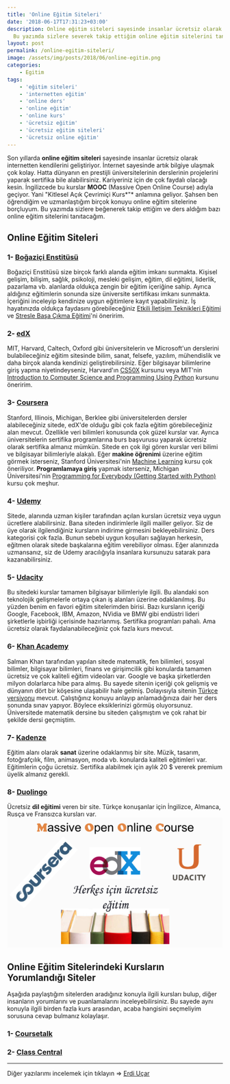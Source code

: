 ```yaml
---
title: 'Online Eğitim Siteleri'
date: '2018-06-17T17:31:23+03:00'
description: Online eğitim siteleri sayesinde insanlar ücretsiz olarak eğitim alabiliyor.
  Bu yazımda sizlere severek takip ettiğim online eğitim sitelerini tanıtacağım.
layout: post
permalink: /online-egitim-siteleri/
image: /assets/img/posts/2018/06/online-egitim.png
categories:
    - Egitim
tags:
    - 'eğitim siteleri'
    - 'internetten eğitim'
    - 'online ders'
    - 'online eğitim'
    - 'online kurs'
    - 'ücretsiz eğitim'
    - 'ücretsiz eğitim siteleri'
    - 'ücretsiz online eğitim'
---
```


Son yıllarda **online eğitim siteleri** sayesinde insanlar ücretsiz olarak internetten kendilerini geliştiriyor. İnternet sayesinde artık bilgiye ulaşmak çok kolay. Hatta dünyanın en prestijli üniversitelerinin derslerinin projelerini yaparak sertifika bile alabilirsiniz. Kariyeriniz için de çok faydalı olacağı kesin. İngilizcede bu kurslar **MOOC** (Massive Open Online Course) adıyla geçiyor. Yani "Kitlesel Açık Çevrimiçi Kurs*"* anlamına geliyor. Şahsen ben öğrendiğim ve uzmanlaştığım birçok konuyu online eğitim sitelerine borçluyum. Bu yazımda sizlere beğenerek takip ettiğim ve ders aldığım bazı online eğitim sitelerini tanıtacağım.

## Online Eğitim Siteleri

### 1- [Boğaziçi Enstitüsü](https://istanbulbogazicienstitu.com/)

Boğaziçi Enstitüsü size birçok farklı alanda eğitim imkanı sunmakta. Kişisel gelişim, bilişim, sağlık, psikoloji, mesleki gelişim, eğitim, dil eğitimi, liderlik, pazarlama vb. alanlarda oldukça zengin bir eğitim içeriğine sahip. Ayrıca aldığınız eğitimlerin sonunda size üniversite sertifikası imkanı sunmakta. İçeriğini inceleyip kendinize uygun eğitimlere kayıt yapabilirsiniz. İş hayatınızda oldukça faydasını görebileceğiniz [Etkili İletişim Teknikleri Eğitimi](https://istanbulbogazicienstitu.com/online-egitimler/etkili-iletisim-teknikleri-egitimi) ve [Stresle Başa Çıkma Eğitimi](https://istanbulbogazicienstitu.com/online-egitimler/stresle-basa-cikma-egitimi)'ni öneririm.

### 2- [edX](https://www.edx.org/)

MIT, Harvard, Caltech, Oxford gibi üniversitelerin ve Microsoft'un derslerini bulabileceğiniz eğitim sitesinde bilim, sanat, felsefe, yazılım, mühendislik ve daha birçok alanda kendinizi geliştirebilirsiniz. Eğer bilgisayar bilimlerine giriş yapma niyetindeyseniz, Harvard'ın [CS50X](https://www.edx.org/course/cs50s-introduction-computer-science-harvardx-cs50x) kursunu veya MIT'nin [Introduction to Computer Science and Programming Using Python](https://www.edx.org/course/introduction-computer-science-mitx-6-00-1x-11) kursunu öneririm.

### 3- [Coursera](https://www.coursera.org/)

Stanford, Illinois, Michigan, Berklee gibi üniversitelerden dersler alabileceğiniz sitede, edX'de olduğu gibi çok fazla eğitim görebileceğiniz alan mevcut. Özellikle veri bilimleri konusunda çok güzel kurslar var. Ayrıca üniversitelerin sertifika programlarına burs başvurusu yaparak ücretsiz olarak sertifika almanız mümkün. Sitede en çok ilgi gören kurslar veri bilimi ve bilgisayar bilimleriyle alakalı. Eğer **makine öğrenimi** üzerine eğitim görmek isterseniz, Stanford Üniversitesi'nin [Machine Learning](https://www.coursera.org/learn/machine-learning) kursu çok öneriliyor. **Programlamaya giriş** yapmak isterseniz, Michigan Üniversitesi'nin [Programming for Everybody (Getting Started with Python)](https://www.coursera.org/learn/python) kursu çok meşhur.

### 4- [Udemy](https://www.udemy.com/)

Sitede, alanında uzman kişiler tarafından açılan kursları ücretsiz veya uygun ücretlere alabilirsiniz. Bana siteden indirimlerle ilgili mailler geliyor. Siz de üye olarak ilgilendiğiniz kursların indirime girmesini bekleyebilirsiniz. Ders kategorisi çok fazla. Bunun sebebi uygun koşulları sağlayan herkesin, eğitmen olarak sitede başkalarına eğitim verebiliyor olması. Eğer alanınızda uzmansanız, siz de Udemy aracılığıyla insanlara kursunuzu satarak para kazanabilirsiniz.

### 5- [Udacity](https://www.udacity.com/)

Bu sitedeki kurslar tamamen bilgisayar bilimleriyle ilgili. Bu alandaki son teknolojik gelişmelerle ortaya çıkan iş alanları üzerine odaklanılmış. Bu yüzden benim en favori eğitim sitelerimden birisi. Bazı kursların içeriği Google, Facebook, IBM, Amazon, NVidia ve BMW gibi endüstri lideri şirketlerle işbirliği içerisinde hazırlanmış. Sertifika programları pahalı. Ama ücretsiz olarak faydalanabileceğiniz çok fazla kurs mevcut.

### 6- [Khan Academy](https://www.khanacademy.org/)

Salman Khan tarafından yapılan sitede matematik, fen bilimleri, sosyal bilimler, bilgisayar bilimleri, finans ve girişimcilik gibi konularda tamamen ücretsiz ve çok kaliteli eğitim videoları var. Google ve başka şirketlerden milyon dolarlarca hibe para almış. Bu sayede sitenin içeriği çok gelişmiş ve dünyanın dört bir köşesine ulaşabilir hale gelmiş. Dolayısıyla sitenin [Türkçe versiyonu](https://tr.khanacademy.org/) mevcut. Çalıştığınız konuyu anlayıp anlamadığınıza dair her ders sonunda sınav yapıyor. Böylece eksiklerinizi görmüş oluyorsunuz. Üniversitede matematik dersine bu siteden çalışmıştım ve çok rahat bir şekilde dersi geçmiştim.

### 7- [Kadenze](https://www.kadenze.com/)

Eğitim alanı olarak **sanat** üzerine odaklanmış bir site. Müzik, tasarım, fotoğrafçılık, film, animasyon, moda vb. konularda kaliteli eğitimleri var. Eğitimlerin çoğu ücretsiz. Sertifika alabilmek için aylık 20 $ vererek premium üyelik almanız gerekli.

### 8- [Duolingo](https://www.duolingo.com)

Ücretsiz **dil eğitimi** veren bir site. Türkçe konuşanlar için İngilizce, Almanca, Rusça ve Fransızca kursları var. ![mooc](/assets/img/posts/2018/06/mooc.png)

## Online Eğitim Sitelerindeki Kursların Yorumlandığı Siteler

Aşağıda paylaştığım sitelerden aradığınız konuyla ilgili kursları bulup, diğer insanların yorumlarını ve puanlamalarını inceleyebilirsiniz. Bu sayede aynı konuyla ilgili birden fazla kurs arasından, acaba hangisini seçmeliyim sorusuna cevap bulmanız kolaylaşır.

### 1- [Coursetalk](https://www.coursetalk.com/)

### 2- [Class Central](https://www.class-central.com/)

---

Diğer yazılarımı incelemek için tıklayın => [Erdi Uçar](https://www.erdiucar.com "Erdi Uçar")
